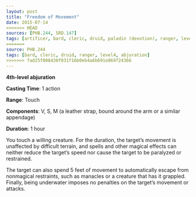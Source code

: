 ```yaml
---
layout: post
title: "Freedom of Movement"
date: 2015-07-14
<<<<<<< HEAD
sources: [PHB.244, SRD.147]
tags: [artificer, bard, cleric, druid, paladin (devotion), ranger, level4, abjuration]
=======
source: PHB.244
tags: [bard, cleric, druid, ranger, level4, abjuration]
>>>>>>> fad25f008430f031f16b0eb4a6b691e869f24366
---
```


**4th-level abjuration**

**Casting Time**: 1 action

**Range**: Touch

**Components**: V, S, M (a leather strap, bound around the arm or a similar appendage)

**Duration**: 1 hour

You touch a willing creature. For the duration, the target’s movement is unaffected by difficult terrain, and spells and other magical effects can neither reduce the target’s speed nor cause the target to be paralyzed or restrained.

The target can also spend 5 feet of movement to automatically escape from nonmagical restraints, such as manacles or a creature that has it grappled. Finally, being underwater imposes no penalties on the target’s movement or attacks.
